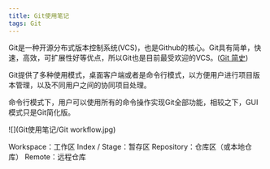 ```yaml
---
title: Git使用笔记
tags: Git
---
```


Git是一种开源分布式版本控制系统(VCS)，也是Github的核心。Git具有简单，快速，高效，可扩展性好等优点，所以Git也是目前最受欢迎的VCS。([Git 简史](https://git-scm.com/book/zh/v2/%E8%B5%B7%E6%AD%A5-Git-%E7%AE%80%E5%8F%B2))

Git提供了多种使用模式，桌面客户端或者是命令行模式，以方便用户进行项目版本管理，以及不同用户之间的协同项目处理。

命令行模式下，用户可以使用所有的命令操作实现Git全部功能，相较之下，GUI模式只是Git简化版。

![](Git使用笔记/Git workflow.jpg)

Workspace：工作区
Index / Stage：暂存区
Repository：仓库区（或本地仓库）
Remote：远程仓库
